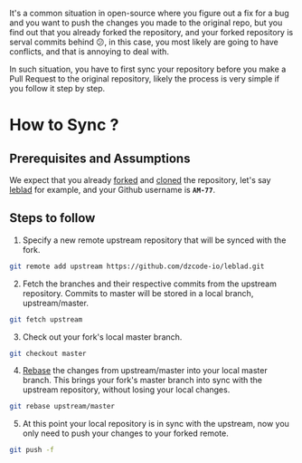 It's a common situation in open-source where you figure out a fix for a bug and you want to push the changes you made to the original repo, but you find out that you already forked the repository, and your forked repository is serval commits behind 😕, in this case, you most likely are going to have conflicts, and that is annoying to deal with.

In such situation, you have to first sync your repository before you make a Pull Request to the original repository, likely the process is very simple if you follow it step by step.

# How to Sync ?

## Prerequisites and Assumptions

We expect that you already [forked](/Learn/Git_Basics/Forking_A_Repository) and [cloned](/Learn/Git_Basics/Cloning_A_Repository) the repository, let's say [leblad](https://github.com/dzcode-io/leblad) for example, and your Github username is **`AM-77`**.

## Steps to follow

1. Specify a new remote upstream repository that will be synced with the fork.

```sh
git remote add upstream https://github.com/dzcode-io/leblad.git
```

2. Fetch the branches and their respective commits from the upstream repository. Commits to master will be stored in a local branch, upstream/master.

```sh
git fetch upstream
```

3. Check out your fork's local master branch.

```sh
git checkout master
```

4. [Rebase](/Learn/Git_Basics/Rebasing) the changes from upstream/master into your local master branch. This brings your fork's master branch into sync with the upstream repository, without losing your local changes.

```sh
git rebase upstream/master
```

5. At this point your local repository is in sync with the upstream, now you only need to push your changes to your forked remote.

```sh
git push -f
```
